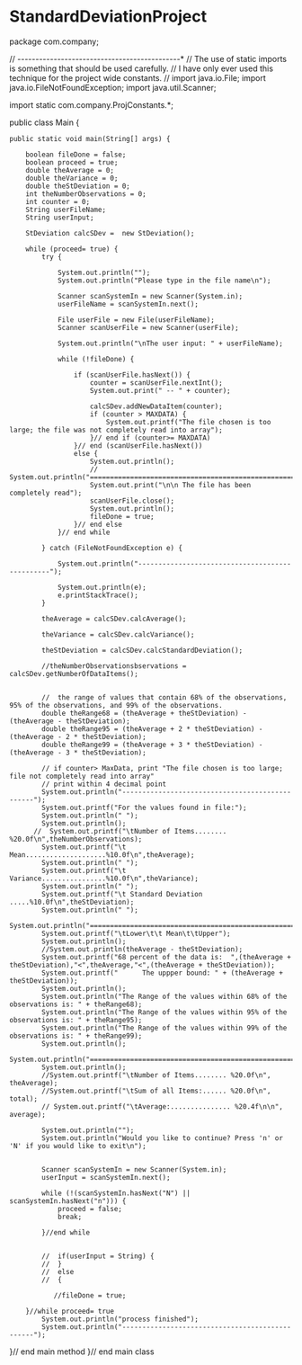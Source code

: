 # StandardDeviationProject
package com.company;

// ---------*---------*---------*---------*---------*
// The use of static imports is something that should be used carefully.
// I have only ever used this technique for the project wide constants.
//
import java.io.File;
import java.io.FileNotFoundException;
import java.util.Scanner;

import static com.company.ProjConstants.*;

public class Main {

    public static void main(String[] args) {

        boolean fileDone = false;
        boolean proceed = true;
        double theAverage = 0;
        double theVariance = 0;
        double theStDeviation = 0;
        int theNumberObservations = 0;
        int counter = 0;
        String userFileName;
        String userInput;

        StDeviation calcSDev =  new StDeviation();

        while (proceed= true) {
            try {

                System.out.println("");
                System.out.println("Please type in the file name\n");

                Scanner scanSystemIn = new Scanner(System.in);
                userFileName = scanSystemIn.next();

                File userFile = new File(userFileName);
                Scanner scanUserFile = new Scanner(userFile);

                System.out.println("\nThe user input: " + userFileName);

                while (!fileDone) {

                    if (scanUserFile.hasNext()) {
                        counter = scanUserFile.nextInt();
                        System.out.print(" -- " + counter);

                        calcSDev.addNewDataItem(counter);
                        if (counter > MAXDATA) {
                            System.out.printf("The file chosen is too large; the file was not completely read into array");
                        }// end if (counter>= MAXDATA)
                    }// end (scanUserFile.hasNext())
                    else {
                        System.out.println();
                        // System.out.println("==================================================================\n");
                        System.out.print("\n\n The file has been completely read");
                        scanUserFile.close();
                        System.out.println();
                        fileDone = true;
                    }// end else
                }// end while

            } catch (FileNotFoundException e) {

                System.out.println("------------------------------------------------");

                System.out.println(e);
                e.printStackTrace();
            }

            theAverage = calcSDev.calcAverage();

            theVariance = calcSDev.calcVariance();

            theStDeviation = calcSDev.calcStandardDeviation();

            //theNumberObservationsbservations = calcSDev.getNumberOfDataItems();


            //  the range of values that contain 68% of the observations, 95% of the observations, and 99% of the observations.
            double theRange68 = (theAverage + theStDeviation) - (theAverage - theStDeviation);
            double theRange95 = (theAverage + 2 * theStDeviation) - (theAverage - 2 * theStDeviation);
            double theRange99 = (theAverage + 3 * theStDeviation) - (theAverage - 3 * theStDeviation);

            // if counter> MaxData, print "The file chosen is too large; file not completely read into array"
            // print within 4 decimal point
            System.out.println("------------------------------------------------");
            System.out.printf("For the values found in file:");
            System.out.println(" ");
            System.out.println();
          //  System.out.printf("\tNumber of Items........ %20.0f\n",theNumberObservations);
            System.out.printf("\t Mean....................%10.0f\n",theAverage);
            System.out.println(" ");
            System.out.printf("\t Variance................%10.0f\n",theVariance);
            System.out.println(" ");
            System.out.printf("\t Standard Deviation .....%10.0f\n",theStDeviation);
            System.out.println(" ");
            System.out.println("==================================================================\n");
            System.out.printf("\tLower\t\t Mean\t\tUpper");
            System.out.println();
            //System.out.println(theAverage - theStDeviation);
            System.out.printf("68 percent of the data is:  ",(theAverage + theStDeviation),"<",theAverage,"<",(theAverage + theStDeviation));
            System.out.printf("      The uppper bound: " + (theAverage + theStDeviation));
            System.out.println();
            System.out.println("The Range of the values within 68% of the observations is: " + theRange68);
            System.out.println("The Range of the values within 95% of the observations is: " + theRange95);
            System.out.println("The Range of the values within 99% of the observations is: " + theRange99);
            System.out.println();
            System.out.println("==================================================================\n");
            System.out.println();
            //System.out.printf("\tNumber of Items........ %20.0f\n", theAverage);
            //System.out.printf("\tSum of all Items:...... %20.0f\n", total);
            // System.out.printf("\tAverage:............... %20.4f\n\n", average);

            System.out.println("");
            System.out.println("Would you like to continue? Press 'n' or 'N' if you would like to exit\n");


            Scanner scanSystemIn = new Scanner(System.in);
            userInput = scanSystemIn.next();

            while (!(scanSystemIn.hasNext("N") || scanSystemIn.hasNext("n"))) {
                proceed = false;
                break;

            }//end while


            //  if(userInput = String) {
            //  }
            //  else
            //  {

               //fileDone = true;

        }//while proceed= true
            System.out.println("process finished");
            System.out.println("------------------------------------------------");

}// end main method
}// end main class
